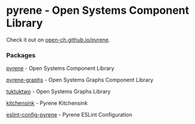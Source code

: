 # pyrene - Open Systems Component Library

Check it out on [open-ch.github.io/pyrene](https://open-ch.github.io/pyrene).

### Packages

[pyrene](./pyrene) - Open Systems Component Library

[pyrene-graphs](./pyrene-graphs) - Open Systems Graphs Component Library

[tuktuktwo](./tuktuktwo) - Open Systems Graphs Library

[kitchensink](./kitchensink) - Pyrene Kitchensink

[eslint-config-pyrene](./eslint-config-pyrene) - Pyrene ESLint Configuration

